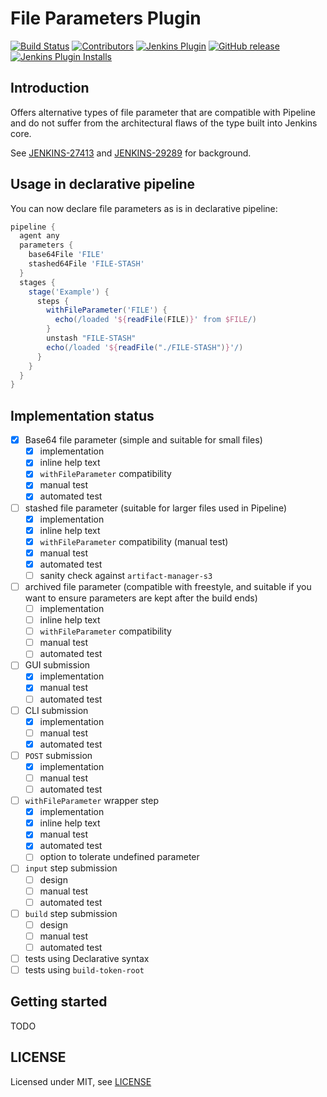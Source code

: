 # File Parameters Plugin

[![Build Status](https://ci.jenkins.io/job/Plugins/job/file-parameters-plugin-plugin/job/master/badge/icon)](https://ci.jenkins.io/job/Plugins/job/file-parameters-plugin-plugin/job/master/)
[![Contributors](https://img.shields.io/github/contributors/jenkinsci/file-parameters-plugin-plugin.svg)](https://github.com/jenkinsci/file-parameters-plugin-plugin/graphs/contributors)
[![Jenkins Plugin](https://img.shields.io/jenkins/plugin/v/file-parameters-plugin.svg)](https://plugins.jenkins.io/file-parameters-plugin)
[![GitHub release](https://img.shields.io/github/release/jenkinsci/file-parameters-plugin-plugin.svg?label=changelog)](https://github.com/jenkinsci/file-parameters-plugin-plugin/releases/latest)
[![Jenkins Plugin Installs](https://img.shields.io/jenkins/plugin/i/file-parameters-plugin.svg?color=blue)](https://plugins.jenkins.io/file-parameters-plugin)

## Introduction

Offers alternative types of file parameter that are compatible with Pipeline and do not suffer from the architectural flaws of the type built into Jenkins core.

See [JENKINS-27413](https://issues.jenkins-ci.org/browse/JENKINS-27413) and [JENKINS-29289](https://issues.jenkins-ci.org/browse/JENKINS-29289) for background.

## Usage in declarative pipeline

You can now declare file parameters as is in declarative pipeline:

```groovy
pipeline {
  agent any
  parameters {
    base64File 'FILE'
    stashed64File 'FILE-STASH'
  }
  stages {
    stage('Example') {
      steps {
        withFileParameter('FILE') {
          echo(/loaded '${readFile(FILE)}' from $FILE/)                                                    
        }
        unstash "FILE-STASH"
        echo(/loaded '${readFile("./FILE-STASH")}'/)          
      }
    }
  }
}
```

## Implementation status

- [X] Base64 file parameter (simple and suitable for small files)
  - [X] implementation
  - [X] inline help text
  - [X] `withFileParameter` compatibility
  - [X] manual test
  - [X] automated test
- [ ] stashed file parameter (suitable for larger files used in Pipeline)
  - [X] implementation
  - [X] inline help text
  - [X] `withFileParameter` compatibility (manual test)
  - [X] manual test
  - [X] automated test
  - [ ] sanity check against `artifact-manager-s3`
- [ ] archived file parameter (compatible with freestyle, and suitable if you want to ensure parameters are kept after the build ends)
  - [ ] implementation
  - [ ] inline help text
  - [ ] `withFileParameter` compatibility
  - [ ] manual test
  - [ ] automated test
- [ ] GUI submission
  - [X] implementation
  - [X] manual test
  - [ ] automated test
- [ ] CLI submission
  - [X] implementation
  - [ ] manual test
  - [X] automated test
- [ ] `POST` submission
  - [X] implementation
  - [ ] manual test
  - [ ] automated test
- [ ] `withFileParameter` wrapper step
  - [X] implementation
  - [X] inline help text
  - [X] manual test
  - [X] automated test
  - [ ] option to tolerate undefined parameter
- [ ] `input` step submission
  - [ ] design
  - [ ] manual test
  - [ ] automated test
- [ ] `build` step submission
  - [ ] design
  - [ ] manual test
  - [ ] automated test
- [ ] tests using Declarative syntax
- [ ] tests using `build-token-root`

## Getting started

TODO

## LICENSE

Licensed under MIT, see [LICENSE](LICENSE.md)
